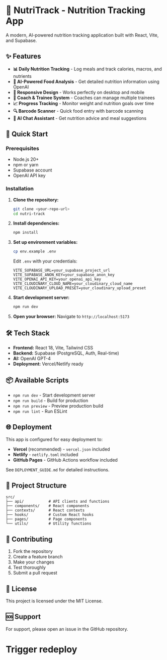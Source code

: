 # 🥗 NutriTrack - Nutrition Tracking App

A modern, AI-powered nutrition tracking application built with React, Vite, and Supabase.

## ✨ Features

- **📊 Daily Nutrition Tracking** - Log meals and track calories, macros, and nutrients
- **🤖 AI-Powered Food Analysis** - Get detailed nutrition information using OpenAI
- **📱 Responsive Design** - Works perfectly on desktop and mobile
- **👥 Coach & Trainee System** - Coaches can manage multiple trainees
- **📈 Progress Tracking** - Monitor weight and nutrition goals over time
- **🔍 Barcode Scanner** - Quick food entry with barcode scanning
- **💬 AI Chat Assistant** - Get nutrition advice and meal suggestions

## 🚀 Quick Start

### Prerequisites

- Node.js 20+ 
- npm or yarn
- Supabase account
- OpenAI API key

### Installation

1. **Clone the repository:**
   ```bash
   git clone <your-repo-url>
   cd nutri-track
   ```

2. **Install dependencies:**
   ```bash
   npm install
   ```

3. **Set up environment variables:**
   ```bash
   cp env.example .env
   ```
   
   Edit `.env` with your credentials:
   ```env
   VITE_SUPABASE_URL=your_supabase_project_url
   VITE_SUPABASE_ANON_KEY=your_supabase_anon_key
   VITE_OPENAI_API_KEY=your_openai_api_key
   VITE_CLOUDINARY_CLOUD_NAME=your_cloudinary_cloud_name
   VITE_CLOUDINARY_UPLOAD_PRESET=your_cloudinary_upload_preset
   ```

4. **Start development server:**
   ```bash
   npm run dev
   ```

5. **Open your browser:**
   Navigate to `http://localhost:5173`

## 🛠️ Tech Stack

- **Frontend:** React 18, Vite, Tailwind CSS
- **Backend:** Supabase (PostgreSQL, Auth, Real-time)
- **AI:** OpenAI GPT-4
- **Deployment:** Vercel/Netlify ready

## 📦 Available Scripts

- `npm run dev` - Start development server
- `npm run build` - Build for production
- `npm run preview` - Preview production build
- `npm run lint` - Run ESLint

## 🌐 Deployment

This app is configured for easy deployment to:

- **Vercel** (recommended) - `vercel.json` included
- **Netlify** - `netlify.toml` included  
- **GitHub Pages** - GitHub Actions workflow included

See `DEPLOYMENT_GUIDE.md` for detailed instructions.

## 📁 Project Structure

```
src/
├── api/           # API clients and functions
├── components/    # React components
├── contexts/      # React contexts
├── hooks/         # Custom React hooks
├── pages/         # Page components
└── utils/         # Utility functions
```

## 🤝 Contributing

1. Fork the repository
2. Create a feature branch
3. Make your changes
4. Test thoroughly
5. Submit a pull request

## 📄 License

This project is licensed under the MIT License.

## 🆘 Support

For support, please open an issue in the GitHub repository.
# Trigger redeploy
